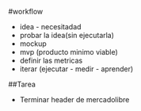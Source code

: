 #workflow

 - idea - necesitadad
 - probar la idea(sin ejecutarla)
 - mockup
 - mvp (producto minimo viable)
 - definir las metricas
 - iterar (ejecutar - medir - aprender)

##Tarea
 - Terminar header de mercadolibre
